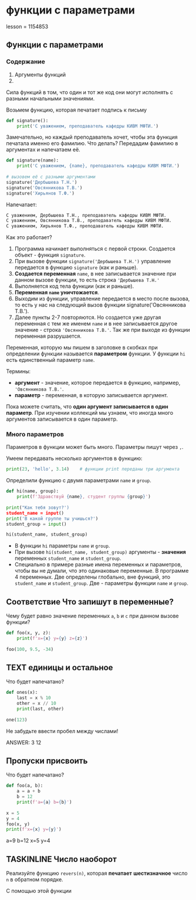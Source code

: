 # функции с параметрами

lesson = 1154853

## Функции с параметрами

### Содержание

1. Аргументы функций
2. 

Сила функций в том, что один и тот же код они могут исполнять с разными начальными значениями.

Возьмем функцию, которая печатает подпись к письму

```python
def signature():
    print('С уважением, преподаватель кафедры КИВМ МФТИ.')
```
Замечательно, но каждый преподаватель хочет, чтобы эта функция печатала именно его фамилию. Что делать? Передадим фамилию в аргументах и напечатаем её.

```python
def signature(name):
    print('С уважением, {name}, преподаватель кафедры КИВМ МФТИ.')
    
# вызовем её с разными аргументами
signature('Дербышева Т.Н.')
signature('Овсянникова Т.В.')
signature('Хирьянов Т.Ф.')
```
Напечатает:
```python
С уважением, Дербышева Т.Н., преподаватель кафедры КИВМ МФТИ.
С уважением, Овсянникова Т.В., преподаватель кафедры КИВМ МФТИ.
С уважением, Хирьянов Т.Ф., преподаватель кафедры КИВМ МФТИ.
```
Как это работает?

1. Программа начинает выполняться с первой строки. Создается объект - функция `signature`.
2. При вызове функции `signature('Дербышева Т.Н.')` управление передается в функцию `signature` (как и раньше).
3. **Создается переменная** `name`, в нее записывается значение при данном вызове функции, то есть строка `'Дербышева Т.Н.'`
4. Выполняется код тела функции (как и раньше).
5. **Переменная `name` уничтожается**.
6. Выходим из функции, управление передается в место после вызова, то есть у нас на следующий вызов функции signature('Овсянникова Т.В.').
7. Далее пункты 2-7 повторяются. Но создается уже другая переменная с тем же именем `name` и в нее записывается другое значение - строка `'Овсянникова Т.В.'`. Так же при выходе из функции переменная разрушается.

Переменная, которую мы пишем в заголовке в скобках при определении функции называется **параметром** функции. У функции `hi` есть единственный параметр `name`.

Термины:

* **аргумент** - значение, которое передается в функцию, например, `'Овсянникова Т.В.'`.
* **параметр** - переменная, в которую записывается аргумент.

Пока можете считать, что **один аргумент записывается в один параметр**. При изучении коллекций мы узнаем, что иногда много аргументов записывается в один параметр.

### Много параметров

Параметров в функции может быть много. Параметры пишут через `,`.

Умеем передавать несколько аргументов в функцию:
```python
print(23, 'hello', 3.14)    # функции print переданы три аргумента
```
Определили функцию с двумя параметрами `name` и `group`.

```python
def hi(name, group):
    print(f'Здравствуй {name}, студент группы {group}')
    
print("Как тебя зовут?')
student_name = input()
print('В какой группе ты учишься?')
student_group = input()

hi(student_name, student_group)
```

* В функции `hi` параметры `name` и `group`.
* При вызове `hi(student_name, student_group)` аргументы - **значения** переменных `student_name` и `student_group`.
* Специально в примере разные имена переменных и параметров, чтобы вы не думали, что это одинаковые переменные. В программе 4 переменных. Две определены глобально, вне функций, это `student_name` и `student_group`. Две - параметры функции `name` и `group`.


## Соответствие Что запишут в переменные?

Чему будет равно значение переменных `a`, `b` и `c` при данном вызове функции?

```python
def foo(x, y, z):
    print(f'x={x} y={y} z={z}')
    
foo(100, 9.5, -34)
```

## TEXT единицы и остальное

Что будет напечатано?

```python
def ones(x):
    last = x % 10
    other = x // 10
    print(last, other)
    
one(123)
```
Не забудьте ввести пробел между числами!

ANSWER: 3 12

## Пропуски присвоить

Что будет напечатано?

```python
def foo(a, b):
    a = a + b
    b = 12
    print(f'a={a} b={b}')
    
x = 5
y = 4
foo(x, y)
print(f'x={x} y={y}')
```
a=9 b=12
x=5 y=4

## TASKINLINE Число наоборот

Реализуйте функцию `revers(n)`, которая **печатает** **шестизначное** число `n` в обратном порядке. 

С помощью этой функции 